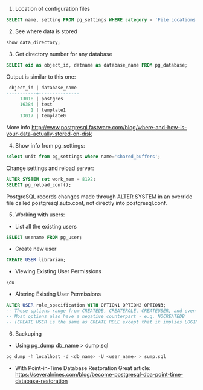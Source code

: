
1) Location of configuration files

```sql
SELECT name, setting FROM pg_settings WHERE category = 'File Locations';
```
2) See where data is stored

```sql 
show data_directory;
```

3) Get directory number for any database

```sql
SELECT oid as object_id, datname as database_name FROM pg_database;
```

Output is similar to this one:

```sql
 object_id | database_name 
-----------+---------------
     13018 | postgres
     16384 | test
         1 | template1
     13017 | template0
```
More info http://www.postgresql.fastware.com/blog/where-and-how-is-your-data-actually-stored-on-disk

4) Show info from pg_settings:

```sql
select unit from pg_settings where name='shared_buffers';
```
Change settings and reload server:

```sql
ALTER SYSTEM set work_mem = 8192;
SELECT pg_reload_conf();
```
PostgreSQL records changes made through ALTER SYSTEM in an override file called
postgresql.auto.conf, not directly into postgresql.conf.

5) Working with users:

* List all the existing users
```sql
SELECT usename FROM pg_user;
```
* Create new user
```sql
CREATE USER librarian;
```
* Viewing Existing User Permissions
```sql
\du
```
* Altering Existing User Permissions
```sql
ALTER USER role_specification WITH OPTION1 OPTION2 OPTION3;
-- These options range from CREATEDB, CREATEROLE, CREATEUSER, and even SUPERUSER.
-- Most options also have a negative counterpart - e.g. NOCREATEDB
-- (CREATE USER is the same as CREATE ROLE except that it implies LOGIN.)
```
6) Backuping 

* Using pg_dump db_name > dump.sql

```sql
pg_dump -h localhost -d <db_name> -U <user_name> > sump.sql
```
* With Point-in-Time Database Restoration
Great article: https://severalnines.com/blog/become-postgresql-dba-point-time-database-restoration
